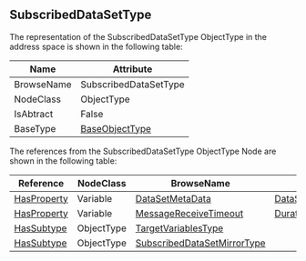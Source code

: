 <!-- objecttype -->
## SubscribedDataSetType

The representation of the SubscribedDataSetType ObjectType in the address space is shown in the following table:  

|Name|Attribute|
|---|---|
|BrowseName|SubscribedDataSetType|
|NodeClass|ObjectType|
|IsAbtract|False|
|BaseType|[BaseObjectType](../../../Part5/ObjectTypes/BaseObjectType/readme.md)|

The references from the SubscribedDataSetType ObjectType Node are shown in the following table:  

|Reference|NodeClass|BrowseName|DataType|TypeDefinition|ModellingRule|
|---|---|---|---|---|---|
|[HasProperty](../../../Part3/ReferenceTypes/HasProperty/readme.md)|Variable|[DataSetMetaData](#DataSetMetaData)|[DataSetMetaDataType](../../../Part14/DataTypes/DataSetMetaDataType/readme.md)|[PropertyType](../../Part5/VariableTypes/PropertyType/readme.md)|[Mandatory](../../Objects/Mandatory/readme.md)|
|[HasProperty](../../../Part3/ReferenceTypes/HasProperty/readme.md)|Variable|[MessageReceiveTimeout](#MessageReceiveTimeout)|[Duration](../../../Part3/DataTypes/Duration/readme.md)|[PropertyType](../../Part5/VariableTypes/PropertyType/readme.md)|[Mandatory](../../Objects/Mandatory/readme.md)|
|[HasSubtype](../../../Part3/ReferenceTypes/HasSubtype/readme.md)|ObjectType|[TargetVariablesType](#TargetVariablesType)||||
|[HasSubtype](../../../Part3/ReferenceTypes/HasSubtype/readme.md)|ObjectType|[SubscribedDataSetMirrorType](#SubscribedDataSetMirrorType)||||


